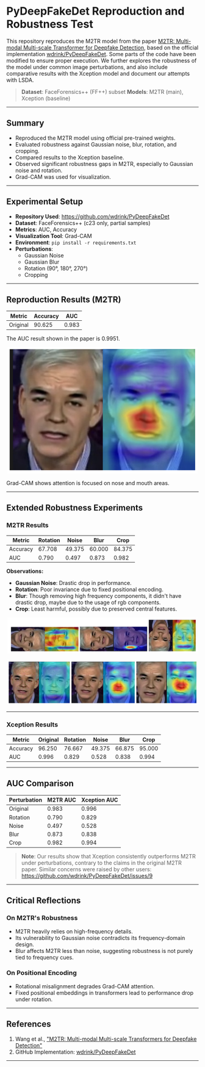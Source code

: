 # PyDeepFakeDet Reproduction and Robustness Test

This repository reproduces the M2TR model from the paper [M2TR: Multi-modal Multi-scale Transformer for Deepfake Detection](https://arxiv.org/abs/2104.09770), based on the official implementation [wdrink/PyDeepFakeDet](https://github.com/wdrink/PyDeepFakeDet). Some parts of the code have been modified to ensure proper execution.
We further explores the robustness of the model under common image perturbations, and also include comparative results with the Xception model and document our attempts with LSDA.

> **Dataset**: FaceForensics++ (FF++) subset
> **Models**: M2TR (main), Xception (baseline)

---

## Summary

- Reproduced the M2TR model using official pre-trained weights.
- Evaluated robustness against Gaussian noise, blur, rotation, and cropping.
- Compared results to the Xception baseline.
- Observed significant robustness gaps in M2TR, especially to Gaussian noise and rotation.
- Grad-CAM was used for visualization.

---

## Experimental Setup

- **Repository Used**: https://github.com/wdrink/PyDeepFakeDet  
- **Dataset**: FaceForensics++ (c23 only, partial samples)  
- **Metrics**: AUC, Accuracy  
- **Visualization Tool**: Grad-CAM  
- **Environment**: ``pip install -r requirements.txt``
- **Perturbations**:
  - Gaussian Noise
  - Gaussian Blur
  - Rotation (90°, 180°, 270°)
  - Cropping

---

## Reproduction Results (M2TR)

| Metric     | Accuracy | AUC   |
|------------|----------|-------|
| Original   | 90.625   | 0.983 |

The AUC result shown in the paper is 0.9951.

<p align="center">
  <img src="./images/gradcam_original.png" width="500" alt="M2TR Grad-CAM Original">
</p>

Grad-CAM shows attention is focused on nose and mouth areas.

---

## Extended Robustness Experiments

### M2TR Results

| Metric     | Rotation | Noise | Blur  | Crop  |
|------------|----------|-------|-------|-------|
| Accuracy   | 67.708   | 49.375| 60.000| 84.375|
| AUC        | 0.790    | 0.497 | 0.873 | 0.982 |

**Observations:**

- **Gaussian Noise**: Drastic drop in performance.
- **Rotation**: Poor invariance due to fixed positional encoding.
- **Blur**: Though removing high frequency components, it didn't have drastic drop, maybe due to the usage of rgb components.
- **Crop**: Least harmful, possibly due to preserved central features.

<p align="center">
  <img src="./images/gradcam_rotations.png" width="500" alt="Rotation Grad-CAMs">
</p>

<p align="center">
  <img src="./images/gradcam_perturbations.png" width="500" alt="Noise/Blur/Crop Grad-CAMs">
</p>

---

### Xception Results

| Metric     | Original | Rotation | Noise | Blur  | Crop  |
|------------|----------|----------|-------|-------|-------|
| Accuracy   | 96.250   | 76.667   | 49.375| 66.875| 95.000|
| AUC        | 0.996    | 0.829    | 0.528 | 0.838 | 0.994 |

---

## AUC Comparison

| Perturbation | M2TR AUC | Xception AUC |
|--------------|----------|---------------|
| Original     | 0.983    | 0.996         |
| Rotation     | 0.790    | 0.829         |
| Noise        | 0.497    | 0.528         |
| Blur         | 0.873    | 0.838         |
| Crop         | 0.982    | 0.994         |

> **Note**: Our results show that Xception consistently outperforms M2TR under perturbations, contrary to the claims in the original M2TR paper. Similar concerns were raised by other users:  
> https://github.com/wdrink/PyDeepFakeDet/issues/9

---

## Critical Reflections

### On M2TR's Robustness

- M2TR heavily relies on high-frequency details.
- Its vulnerability to Gaussian noise contradicts its frequency-domain design.
- Blur affects M2TR less than noise, suggesting robustness is not purely tied to frequency cues.

### On Positional Encoding

- Rotational misalignment degrades Grad-CAM attention.
- Fixed positional embeddings in transformers lead to performance drop under rotation.

---

## References

1. Wang et al., ["M2TR: Multi-modal Multi-scale Transformers for Deepfake Detection"](https://arxiv.org/abs/2104.09770)
2. GitHub Implementation: [wdrink/PyDeepFakeDet](https://github.com/wdrink/PyDeepFakeDet)

---
